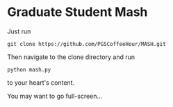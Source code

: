 Graduate Student Mash
=====================

Just run
    
    git clone https://github.com/PGSCoffeeHour/MASH.git

Then navigate to the clone directory and run

    python mash.py

to your heart's content.

You may want to go full-screen...